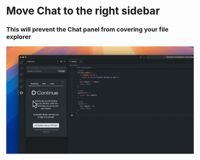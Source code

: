 # Move Chat to the right sidebar

### This will prevent the Chat panel from covering your file explorer

![Move Devscode to right sidebar](./move-to-right-sidebar.gif)
